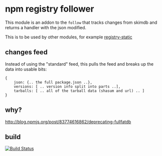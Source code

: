 npm registry follower
=====================

This module is an addon to the `follow` that tracks changes
from skimdb and returns a handler with the json modified.

This is to be used by other modules, for example [registry-static](https://github.com/davglass/registry-static)

changes feed
------------

Instead of using the "standard" feed, this pulls the feed and breaks up the data into usable bits:

    {
        json: {.. the full package.json ..},
        versions: [ .. version info split into parts ..],
        tarballs: [ .. all of the tarball data (shasum and url) .. ]
    }


why?
----

http://blog.npmjs.org/post/83774616862/deprecating-fullfatdb

build
-----
[![Build Status](https://travis-ci.org/davglass/follow-registry.svg?branch=master)](https://travis-ci.org/davglass/follow-registry)
